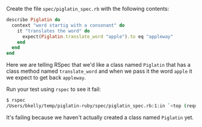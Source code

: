 Create the file `spec/piglatin_spec.rb` with the following contents:

```ruby
describe Piglatin do
  context "word startig with a consonant" do
    it "translates the word" do
      expect(Piglatin.translate_word "apple").to eq "appleway"
    end
  end
end
```

Here we are telling RSpec that we'd like a class named `Piglatin` that has a class method named `translate_word` and when we pass it the word `apple` it we expect to get back `appleway`.

Run your test using `rspec` to see it fail:

```sh
$ rspec
/Users/bkelly/temp/piglatin-ruby/spec/piglatin_spec.rb:1:in `<top (required)>': uninitialized constant Piglatin (NameError)
```

It's failing because we haven't actually created a class named `Piglatin` yet.
